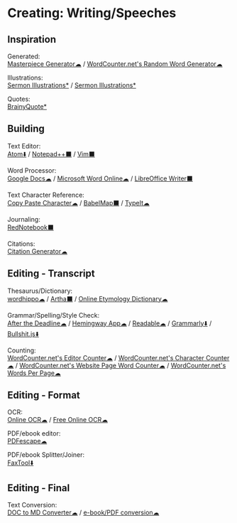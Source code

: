 # Creating: Writing/Speeches

## Inspiration

Generated:  
	[Masterpiece Generator☁](https://www.plot-generator.org.uk/) / 
	[WordCounter.net's Random Word Generator☁](https://wordcounter.net/random-word-generator)

Illustrations:  
	[Sermon Illustrations*](http://www.moreillustrations.com/) / 
	[Sermon Illustrations*](http://www.sermonillustrations.com/)	

Quotes:  
	[BrainyQuote*](https://www.brainyquote.com/)

## Building

Text Editor:  
	[Atom⬇️](https://atom.io/) / 
	[Notepad++⬛](https://notepad-plus-plus.org/) / 
	[Vim⬛](https://www.vim.org/)
  
Word Processor:  
	[Google Docs☁](https://docs.google.com) / 
	[Microsoft Word Online☁](https://office.live.com/start/Word.aspx) / 
	[LibreOffice Writer⬛](https://www.libreoffice.org/)
  
Text Character Reference:  
	[Copy Paste Character☁](https://www.copypastecharacter.com/) / 
	[BabelMap⬛](http://www.babelstone.co.uk/Software/BabelMap.html) / 
	[TypeIt☁](https://www.typeit.org/)

Journaling:  
	[RedNotebook⬛](https://rednotebook.sourceforge.io/)

Citations:  
	[Citation Generator☁](https://www.citationgenerator.com/)

## Editing - Transcript

Thesaurus/Dictionary:  
	[wordhippo☁](https://www.wordhippo.com/) / 
	[Artha⬛](http://artha.sourceforge.net/) / 
	[Online Etymology Dictionary☁](https://www.etymonline.com/)
  
Grammar/Spelling/Style Check:  
	[After the Deadline☁](https://www.polishmywriting.com/) / 
	[Hemingway App☁](http://www.hemingwayapp.com/) / 
	[Readable☁](https://app.readable.com/text/?demo) / 
	[Grammarly⬇️](https://app.grammarly.com/) / 
	[Bullshit.js⬇️](https://mourner.github.io/bullshit.js/)

Counting:  
	[WordCounter.net's Editor Counter☁](https://wordcounter.net/edit-counter) / 
	[WordCounter.net's Character Counter☁](https://wordcounter.net/character-count) / 
	[WordCounter.net's Website Page Word Counter☁](https://wordcounter.net/website-word-count) / 
	[WordCounter.net's Words Per Page☁](https://wordcounter.net/words-per-page)

## Editing - Format

OCR:  
	[Online OCR☁](https://www.onlineocr.net/) / 
	[Free Online OCR☁](https://www.newocr.com/)

PDF/ebook editor:  
	[PDFescape☁](https://www.pdfescape.com/open/)

PDF/ebook Splitter/Joiner:  
	[FaxTool⬇️](https://sector-seven.com/software/faxtool)

## Editing - Final

Text Conversion:  
	[DOC to MD Converter☁](https://word2md.com/) / 
	[e-book/PDF conversion☁](https://www.epubconverter.com/)
